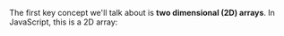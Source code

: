 The first key concept we'll talk about is **two dimensional (2D) arrays**. In JavaScript, this is a 2D array:
